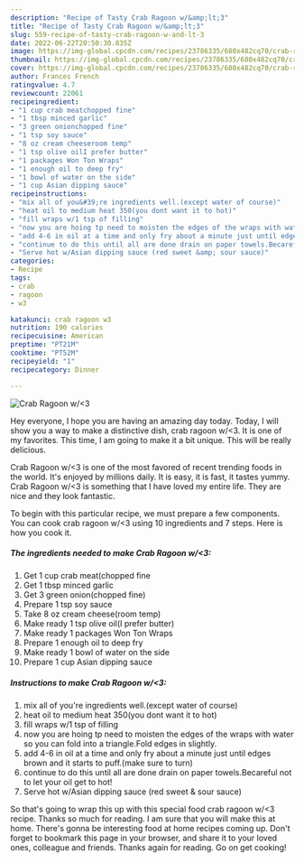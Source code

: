 ```yaml
---
description: "Recipe of Tasty Crab Ragoon w/&amp;lt;3"
title: "Recipe of Tasty Crab Ragoon w/&amp;lt;3"
slug: 559-recipe-of-tasty-crab-ragoon-w-and-lt-3
date: 2022-06-22T20:50:30.835Z
image: https://img-global.cpcdn.com/recipes/23786335/680x482cq70/crab-ragoon-w3-recipe-main-photo.jpg
thumbnail: https://img-global.cpcdn.com/recipes/23786335/680x482cq70/crab-ragoon-w3-recipe-main-photo.jpg
cover: https://img-global.cpcdn.com/recipes/23786335/680x482cq70/crab-ragoon-w3-recipe-main-photo.jpg
author: Frances French
ratingvalue: 4.7
reviewcount: 22061
recipeingredient:
- "1 cup crab meatchopped fine"
- "1 tbsp minced garlic"
- "3 green onionchopped fine"
- "1 tsp soy sauce"
- "8 oz cream cheeseroom temp"
- "1 tsp olive oilI prefer butter"
- "1 packages Won Ton Wraps"
- "1 enough oil to deep fry"
- "1 bowl of water on the side"
- "1 cup Asian dipping sauce"
recipeinstructions:
- "mix all of you&#39;re ingredients well.(except water of course)"
- "heat oil to medium heat 350(you dont want it to hot)"
- "fill wraps w/1 tsp of filling"
- "now you are hoing tp need to moisten the edges of the wraps with water so you can fold into a triangle.Fold edges in slightly."
- "add 4-6 in oil at a time and only fry about a minute just until edges brown and it starts to puff.(make sure to turn)"
- "continue to do this until all are done drain on paper towels.Becareful not to let your oil get to hot!"
- "Serve hot w/Asian dipping sauce (red sweet &amp; sour sauce)"
categories:
- Recipe
tags:
- crab
- ragoon
- w3

katakunci: crab ragoon w3 
nutrition: 190 calories
recipecuisine: American
preptime: "PT21M"
cooktime: "PT52M"
recipeyield: "1"
recipecategory: Dinner

---
```



![Crab Ragoon w/&lt;3](https://img-global.cpcdn.com/recipes/23786335/680x482cq70/crab-ragoon-w3-recipe-main-photo.jpg)

Hey everyone, I hope you are having an amazing day today. Today, I will show you a way to make a distinctive dish, crab ragoon w/&lt;3. It is one of my favorites. This time, I am going to make it a bit unique. This will be really delicious.

Crab Ragoon w/&lt;3 is one of the most favored of recent trending foods in the world. It's enjoyed by millions daily. It is easy, it is fast, it tastes yummy. Crab Ragoon w/&lt;3 is something that I have loved my entire life. They are nice and they look fantastic.




To begin with this particular recipe, we must prepare a few components. You can cook crab ragoon w/&lt;3 using 10 ingredients and 7 steps. Here is how you cook it.

<!--inarticleads1-->

##### The ingredients needed to make Crab Ragoon w/&lt;3:

1. Get 1 cup crab meat(chopped fine
1. Get 1 tbsp minced garlic
1. Get 3 green onion(chopped fine)
1. Prepare 1 tsp soy sauce
1. Take 8 oz cream cheese(room temp)
1. Make ready 1 tsp olive oil(I prefer butter)
1. Make ready 1 packages Won Ton Wraps
1. Prepare 1 enough oil to deep fry
1. Make ready 1 bowl of water on the side
1. Prepare 1 cup Asian dipping sauce




<!--inarticleads2-->

##### Instructions to make Crab Ragoon w/&lt;3:

1. mix all of you&#39;re ingredients well.(except water of course)
1. heat oil to medium heat 350(you dont want it to hot)
1. fill wraps w/1 tsp of filling
1. now you are hoing tp need to moisten the edges of the wraps with water so you can fold into a triangle.Fold edges in slightly.
1. add 4-6 in oil at a time and only fry about a minute just until edges brown and it starts to puff.(make sure to turn)
1. continue to do this until all are done drain on paper towels.Becareful not to let your oil get to hot!
1. Serve hot w/Asian dipping sauce (red sweet &amp; sour sauce)




So that's going to wrap this up with this special food crab ragoon w/&lt;3 recipe. Thanks so much for reading. I am sure that you will make this at home. There's gonna be interesting food at home recipes coming up. Don't forget to bookmark this page in your browser, and share it to your loved ones, colleague and friends. Thanks again for reading. Go on get cooking!
